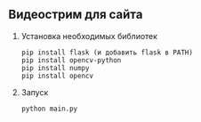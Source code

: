 ## Видеострим для сайта 

1. Установка необходимых библиотек
    ```
    pip install flask (и добавить flask в PATH)
    pip install opencv-python
    pip install numpy
    pip install opencv
    ```
2. Запуск 
    ```
    python main.py
    ```

